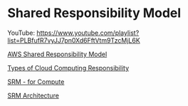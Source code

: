 # Shared Responsibility Model

YouTube: https://www.youtube.com/playlist?list=PLBfufR7vyJJ7pn0Xd6FftVtm9TzcMjL6K

[AWS Shared Responsibility Model](Shared%20Responsibility%20Model%20e73bcfb2f4484bab8eaad0db04e2b107/AWS%20Shared%20Responsibility%20Model%20dab0b4aa9f9c4ef9a866c0bb733e81d6.md)

[Types of Cloud Computing Responsibility](Shared%20Responsibility%20Model%20e73bcfb2f4484bab8eaad0db04e2b107/Types%20of%20Cloud%20Computing%20Responsibility%20dedd63998b314feba1d02e661c8faacb.md)

[SRM - for Compute](Shared%20Responsibility%20Model%20e73bcfb2f4484bab8eaad0db04e2b107/SRM%20-%20for%20Compute%206593fcfa2900460094a470dafd6ec952.md)

[SRM Architecture](Shared%20Responsibility%20Model%20e73bcfb2f4484bab8eaad0db04e2b107/SRM%20Architecture%202aa437c46ae24003a4929c0c05ebbd72.md)